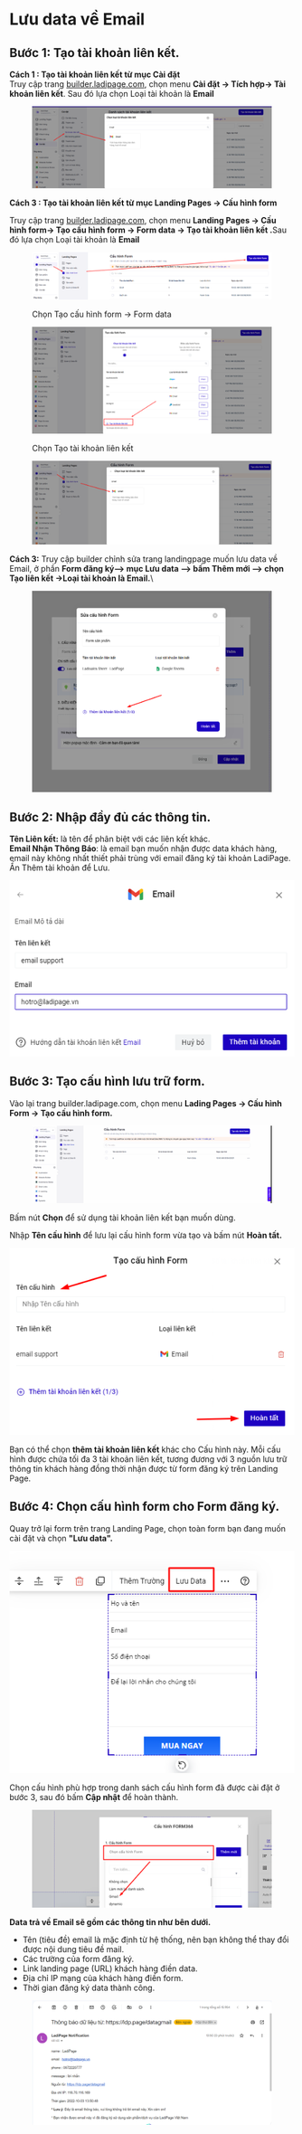 # Lưu data về Email

## **Bước 1: Tạo tài khoản liên kết.**

**Cách 1 : Tạo tài khoản liên kết từ mục Cài đặt** \
Truy cập trang [builder.ladipage.com](http://builder.ladipage.com/), chọn menu **Cài đặt -> Tích hợp-> Tài khoản liên kết**. Sau đó lựa chọn Loại tài khoản là **Email**

<figure><img src="../../.gitbook/assets/image (81).png" alt=""><figcaption></figcaption></figure>

**Cách 3 : Tạo tài khoản liên kết từ mục Landing Pages -> Cấu hình form**

Truy cập trang [builder.ladipage.com](http://builder.ladipage.com/), chọn menu **Landing Pages -> Cấu hình form-> Tạo cấu hình form -> Form data -> Tạo tài khoản liên kết .**&#x53;au đó lựa chọn Loại tài khoản là **Email**

<figure><img src="../../.gitbook/assets/image (1297).png" alt=""><figcaption><p>Chọn Tạo cấu hình form -> Form data </p></figcaption></figure>

<figure><img src="../../.gitbook/assets/image (1298).png" alt=""><figcaption><p>Chọn Tạo tài khoản liên kết</p></figcaption></figure>

<figure><img src="../../.gitbook/assets/image (82).png" alt=""><figcaption></figcaption></figure>

**Cách 3:** Truy cập builder chỉnh sửa trang landingpage muốn lưu data về Email, ở phần **Form đăng ký--> mục Lưu data --> bấm Thêm mới --> chọn Tạo liên kết ->Loại tài khoản là Email.**\


<figure><img src="../../.gitbook/assets/image (27).png" alt=""><figcaption></figcaption></figure>

## **Bước 2:** Nhập đầy đủ các thông tin.

**Tên Liên kết:** là tên để phân biệt với các liên kết khác. \
**Email Nhận Thông Báo**: là email bạn muốn nhận được data khách hàng, email này không nhất thiết phải trùng với email đăng ký tài khoản LadiPage.\
Ấn Thêm tài khoản để Lưu.

![](<../../.gitbook/assets/image (735).png>)

## Bước 3: **Tạo** cấu hình lưu trữ form.&#x20;

Vào lại trang builder.ladipage.com, chọn menu **Lading Pages -> Cấu hình Form -> Tạo cấu hình form.**

<figure><img src="../../.gitbook/assets/cấu hình form (2).gif" alt=""><figcaption></figcaption></figure>

Bấm nút **Chọn** để sử dụng tài khoản liên kết bạn muốn dùng.

Nhập **Tên cấu hình** để lưu lại cấu hình form vừa tạo và bấm nút **Hoàn tất.**

![](<../../.gitbook/assets/image (1102).png>)

Bạn có thể chọn **thêm tài khoản liên kết** khác cho Cấu hình này. Mỗi cấu hình được chứa tối đa 3 tài khoản liên kết, tương đương với 3 nguồn lưu trữ thông tin khách hàng đồng thời nhận được từ form đăng ký trên Landing Page.

## **Bước 4: Chọn cấu hình form cho Form đăng ký.**

Quay trở lại form trên trang Landing Page, chọn toàn form bạn đang muốn cài đặt và chọn **"Lưu data".**

![](<../../.gitbook/assets/image (279).png>)

Chọn cấu hình phù hợp trong danh sách cấu hình form đã được cài đặt ở bước 3, sau đó bấm **Cập nhật** để hoàn thành.

<figure><img src="../../.gitbook/assets/email3.png" alt=""><figcaption></figcaption></figure>

**Data trả về Email sẽ gồm các thông tin như bên dưới.**

* Tên (tiêu đề) email là mặc định từ hệ thống, nên bạn không thể thay đổi được nội dung tiêu đề mail.
* Các trường của form đăng ký.
* Link landing page (URL) khách hàng điền data.
* Địa chỉ IP mạng của khách hàng điền form.
* Thời gian đăng ký data thành công.

<figure><img src="../../.gitbook/assets/email4.png" alt=""><figcaption></figcaption></figure>
